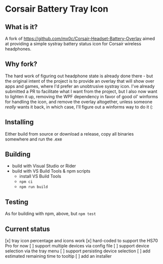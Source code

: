 # Corsair Battery Tray Icon

## What is it?
A fork of https://github.com/mx0c/Corsair-Headset-Battery-Overlay aimed at providing a simple systray
battery status icon for Corsair wireless headphones.

## Why fork?
The hard work of figuring out headphone state is already done there - but the original intent of the
project is to provide an overlay that will show over apps and games, where I'd prefer an unobtrusive
systray icon. I've already submitted a PR to facilitate what I want from the project, but I also now
want to lighten it up, removing the WPF dependency in favor of good ol' winforms for handling the
icon, and remove the overlay altogether, unless someone _really_ wants it back, in which case, I'll
figure out a winforms way to do it (:

## Installing
Either build from source or download a release, copy all binaries somewhere and run the .exe

## Building
- build with Visual Studio or Rider
- build with VS Build Tools & npm scripts
    - install VS Build Tools
    - `npm ci`
    - `npm run build`

## Testing
As for building with npm, above, but `npm test`

## Current status
[x] tray icon percentage and icons work
[x] hard-coded to support the HS70 Pro for now
[ ] support multiple devices via config file
[ ] support device selection via the tray menu
[ ] support persisting device selection
[ ] add estimated remaining time to tooltip
[ ] add an installer
